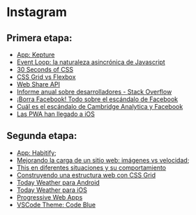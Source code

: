 # Instagram

## Primera etapa:
- [App: Kepture](https://getkepture.com/?ref=producthunt)
- [Event Loop: la naturaleza asincrónica de Javascript](https://medium.com/@ubykuo/event-loop-la-naturaleza-asincr%C3%B3nica-de-javascript-78d0a9a3e03d)
- [30 Seconds of CSS](https://atomiks.github.io/30-seconds-of-css/)
- [CSS Grid vs Flexbox](http://bit.ly/2J5sxyS)
- [Web Share API](http://bit.ly/2zmoI8B)
- [Informe anual sobre desarrolladores - Stack Overflow](http://bit.ly/2NzUFO0)
- [¡Borra Facebook! Todo sobre el escándalo de Facebook](http://bit.ly/2J4U7fr)
- [Cuál es el escándalo de Cambridge Analytica y Facebook](http://bit.ly/2NzJcOg)
- [Las PWA han llegado a iOS](http://bit.ly/2N2rWQW)

## Segunda etapa:
- [App: Habitify](http://bit.ly/2O1vPtz);
- [Mejorando la carga de un sitio web: imágenes vs velocidad](http://bit.ly/2NGwY9K);
- [This en diferentes situaciones y su comportamiento](http://bit.ly/2nJvr47)
- [Construyendo una estructura web con CSS Grid](http://bit.ly/2K8nhLa)
- [Today Weather para Android](http://bit.ly/2McksL1)
- [Today Weather para iOS](https://apple.co/2OzGCIG)
- [Progressive Web Apps](http://bit.ly/2vLF8ma)
- [VSCode Theme: Code Blue](http://bit.ly/2AWVWwd)
